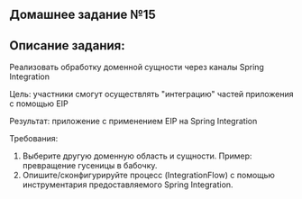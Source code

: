 Домашнее задание №15
---
Описание задания:
---
Реализовать обработку доменной сущности через каналы Spring Integration

Цель: участники смогут осуществлять "интеграцию" частей приложения с помощью EIP

Результат: приложение c применением EIP на Spring Integration

Требования:
1. Выберите другую доменную область и сущности. Пример: превращение гусеницы в бабочку.
2. Опишите/сконфигурируйте процесс (IntegrationFlow) с помощью инструментария предоставляемого Spring Integration.
